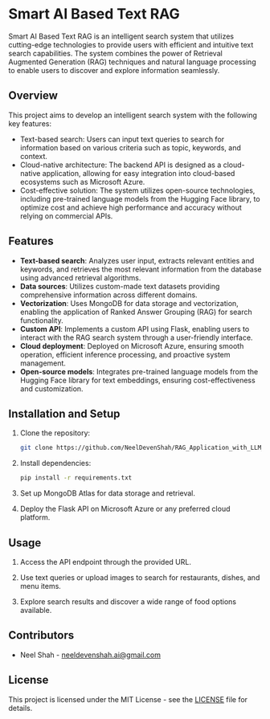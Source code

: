# Smart AI Based Text RAG

Smart AI Based Text RAG is an intelligent search system that utilizes cutting-edge technologies to provide users with efficient and intuitive text search capabilities. The system combines the power of Retrieval Augmented Generation (RAG) techniques and natural language processing to enable users to discover and explore information seamlessly.

## Overview

This project aims to develop an intelligent search system with the following key features:

- Text-based search: Users can input text queries to search for information based on various criteria such as topic, keywords, and context.
- Cloud-native architecture: The backend API is designed as a cloud-native application, allowing for easy integration into cloud-based ecosystems such as Microsoft Azure.
- Cost-effective solution: The system utilizes open-source technologies, including pre-trained language models from the Hugging Face library, to optimize cost and achieve high performance and accuracy without relying on commercial APIs.

## Features

- **Text-based search**: Analyzes user input, extracts relevant entities and keywords, and retrieves the most relevant information from the database using advanced retrieval algorithms.
- **Data sources**: Utilizes custom-made text datasets providing comprehensive information across different domains.
- **Vectorization**: Uses MongoDB for data storage and vectorization, enabling the application of Ranked Answer Grouping (RAG) for search functionality.
- **Custom API**: Implements a custom API using Flask, enabling users to interact with the RAG search system through a user-friendly interface.
- **Cloud deployment**: Deployed on Microsoft Azure, ensuring smooth operation, efficient inference processing, and proactive system management.
- **Open-source models**: Integrates pre-trained language models from the Hugging Face library for text embeddings, ensuring cost-effectiveness and customization.

## Installation and Setup

1. Clone the repository:

   ```bash
   git clone https://github.com/NeelDevenShah/RAG_Application_with_LLM_and_MongoDB.git

   ```

2. Install dependencies:

   ```bash
   pip install -r requirements.txt

   ```

3. Set up MongoDB Atlas for data storage and retrieval.

4. Deploy the Flask API on Microsoft Azure or any preferred cloud platform.

## Usage

1. Access the API endpoint through the provided URL.

2. Use text queries or upload images to search for restaurants, dishes, and menu items.

3. Explore search results and discover a wide range of food options available.

## Contributors

- Neel Shah - neeldevenshah.ai@gmail.com

## License

This project is licensed under the MIT License - see the [LICENSE](LICENSE) file for details.
